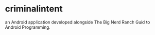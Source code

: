 criminalintent
==============

an Android application developed alongside The Big Nerd Ranch Guid to Android Programming.
